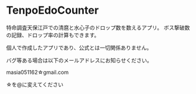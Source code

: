 # TenpoEdoCounter
特命調査天保江戸での清麿と水心子のドロップ数を数えるアプリ。 ボス撃破数の記録、ドロップ率の計算もできます。

個人で作成したアプリであり、公式とは一切関係ありません。

バグ等ある場合は以下のメールアドレスにお知らせください。

masia051162☆gmail.com

☆を@に変えてください
